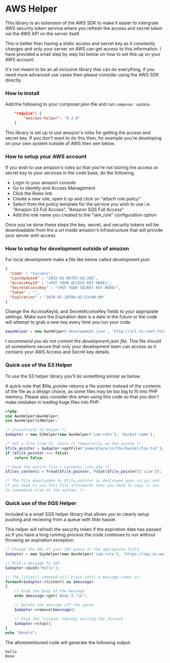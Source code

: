 # AWS Helper

This library is an extension of the AWS SDK to make it easier to intergrate
AWS security token service where you refresh the access and secret token via
the AWS API on the server itself.

This is better than having a static access and secret key as it constantly
changes and only your server on AWS can get access to this information. I
have provided a small step by step list below on how to set this up on
your AWS account.

It's not meant to be an all inclusive library that can do everything,
if you need more advanced use cases then please consider using the AWS
SDK directly.

### How to install

Add the following to your composer.json file and run ```composer update```.

```json
    "require": {
        "aws/aws-helper": "0.2.0"
    }
```

This library is set up to use amazon's roles for getting the access and
secret key. If you don't want to do this then, for example you're developing
on your own system outside of AWS then see below.

### How to setup your AWS account

If you wish to use amazon's roles so that you're not storing the access
or secret key to your services in the code base, do the following.

* Login to your amazon console
* Go to Identity and Access Management
* Click the Roles link
* Create a new role, open it up and click on "attach role policy"
* Select from the policy template for the service you wish to use
i.e. "Amazon S3 Full Access", "Amazon SQS Full Access"
* Add the role name you created to the "iam_role" configuration option

Once you've done these steps the key, secret, and security tokens will be
downloadable from the a url inside amazon's infrastructure that will provide
your server with access.

### How to setup for development outside of amazon

For local development make a file like below called development.json

```json
{
  "Code" : "Success",
  "LastUpdated" : "2015-02-06T07:50:20Z",
  "AccessKeyId" : "<PUT YOUR ACCESS KEY HERE>",
  "SecretAccessKey" : "<PUT YOUR SECRET KEY HERE>",
  "Token" : "",
  "Expiration" : "2030-02-19T04:45:53+00:00"
}

```

Change the AccessKeyId, and SecretAccessKey fields to your appropiate
settings. Make sure the Expiration date is a date in the future or the code
will attempt to grab a new key every time you run your code.

```php
$awsHelper = new AwsHelper('development.json', 'http://url-to-root-folder-with-file/');
```

*I recommend you do not commit the development.json file*. This file should sit
somewhere secure that only your development team can access as it contains your
AWS Access and Secret key details.

### Quick use of the S3 Helper

To use the S3 helper library you'll do something similar as below.

A quick note that $file_pointer returns a file pointer instead of the contents
of the file as a design choice, as some files may be too big to fit into PHP
memory. Please also consider this when using this code so that you don't make
mistakes in loading huge files into PHP.

```php
<?php
use AwsHelper\AwsHelper;
use AwsHelper\S3Helper;

/* instantiate S3 Helper */
$adapter = new S3Helper(new AwsHelper('iam-role'), 'bucket-name');

/* Get a file from S3, store it temporarily on the system */
$file_pointer = $adapter->getFile('some/place/in/the/bucket/foo.txt');
if ($file_pointer === false)
    return false;

/* Read the entire file's contents into php */
$files_contents = fread($file_pointer, fstat($file_pointer)['size']);

/* The file downloaded to $file_pointer is destroyed upon script end
if you need to use this file afterwards then you need to copy it out
to somewhere else on the system. */
```

### Quick use of the SQS Helper

Included is a small SQS helper library that allows you to clearly setup
pushing and recieving from a queue with little hassle.

This helper will refresh the security token if the expiration date has
passed so if you have a long running process the code continues to run
without throwing an expiration exception.

```php
// Change the URL of your SQS queue in the appropiate field
$adapter = new SqsHelper(new AwsHelper('iam-role'), 'https://sqs.eu-west-1.amazonaws.com/****/queue-name-here');

// Push a message to SQS
$adapter->push('hello');

// The listen() command will block until a message comes in
foreach($adapter->listen() as $message)
{
    // Grab the Body of the message
    echo $message->get('Body')."\n";

    // Delete the message off the queue
    $adapter->remove($message);

    // Stop the listener thereby exiting the foreach
    $adapter->stop();
}
echo "Done\n";
```

The aforementioned code will generate the following output.

```shell
hello
Done
```
